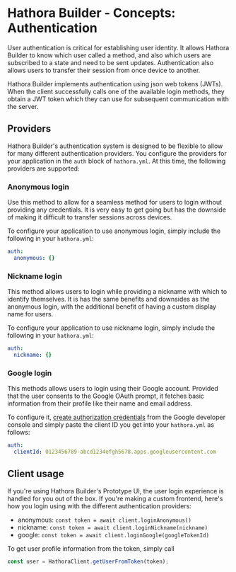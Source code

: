 # Hathora Builder - Concepts: Authentication

User authentication is critical for establishing user identity. It allows Hathora Builder to know which user called a method, and also which users are subscribed to a state and need to be sent updates. Authentication also allows users to transfer their session from once device to another.

Hathora Builder implements authentication using json web tokens (JWTs). When the client successfully calls one of the available login methods, they obtain a JWT token which they can use for subsequent communication with the server.

## Providers

Hathora Builder's authentication system is designed to be flexible to allow for many different authentication providers. You configure the providers for your application in the `auth` block of `hathora.yml`. At this time, the following providers are supported:

### Anonymous login

Use this method to allow for a seamless method for users to login without providing any credentials. It is very easy to get going but has the downside of making it difficult to transfer sessions across devices.

To configure your application to use anonymous login, simply include the following in your `hathora.yml`:

```yml
auth:
  anonymous: {}
```

### Nickname login

This method allows users to login while providing a nickname with which to identify themselves. It is has the same benefits and downsides as the anonymous login, with the additional benefit of having a custom display name for users.

To configure your application to use nickname login, simply include the following in your `hathora.yml`:

```yml
auth:
  nickname: {}
```

### Google login

This methods allows users to login using their Google account. Provided that the user consents to the Google OAuth prompt, it fetches basic information from their profile like their name and email address.

To configure it, [create authorization credentials](https://developers.google.com/identity/sign-in/web/sign-in#create_authorization_credentials) from the Google developer console and simply paste the client ID you get into your `hathora.yml` as follows:

```yml
auth:
  clientId: 0123456789-abcd1234efgh5678.apps.googleusercontent.com
```

## Client usage

If you're using Hathora Builder's Prototype UI, the user login experience is handled for you out of the box. If you're making a custom frontend, here's how you login using with the different authentication providers:

- anonymous: `const token = await client.loginAnonymous()`
- nickname: `const token = await client.loginNickname(nickname)`
- google: `const token = await client.loginGoogle(googleTokenId)`

To get user profile information from the token, simply call

```ts
const user = HathoraClient.getUserFromToken(token);
```
